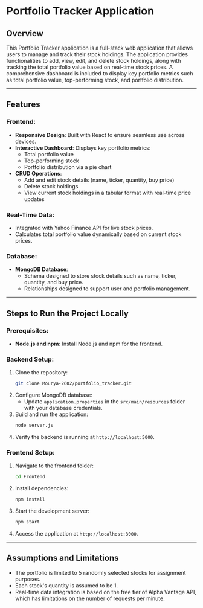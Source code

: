 # Portfolio Tracker Application

## Overview

This Portfolio Tracker application is a full-stack web application that allows users to manage and track their stock holdings. The application provides functionalities to add, view, edit, and delete stock holdings, along with tracking the total portfolio value based on real-time stock prices. A comprehensive dashboard is included to display key portfolio metrics such as total portfolio value, top-performing stock, and portfolio distribution.

---

## Features

### Frontend:
- **Responsive Design**: Built with React to ensure seamless use across devices.
- **Interactive Dashboard**: Displays key portfolio metrics:
  - Total portfolio value
  - Top-performing stock
  - Portfolio distribution via a pie chart
- **CRUD Operations**:
  - Add and edit stock details (name, ticker, quantity, buy price)
  - Delete stock holdings
  - View current stock holdings in a tabular format with real-time price updates


### Real-Time Data:
- Integrated with Yahoo Finance API for live stock prices.
- Calculates total portfolio value dynamically based on current stock prices.

### Database:
- **MongoDB Database**:
  - Schema designed to store stock details such as name, ticker, quantity, and buy price.
  - Relationships designed to support user and portfolio management.

---

## Steps to Run the Project Locally

### Prerequisites:
-  **Node.js and npm**: Install Node.js and npm for the frontend.

### Backend Setup:
1. Clone the repository:
   ```bash
   git clone Mourya-2602/portfolio_tracker.git
   ```
2. Configure MongoDB database:
   - Update `application.properties` in the `src/main/resources` folder with your database credentials.
3. Build and run the application:
   ```bash
   node server.js
   ```
4. Verify the backend is running at `http://localhost:5000`.

### Frontend Setup:
1. Navigate to the frontend folder:
   ```bash
   cd Frontend
   ```
2. Install dependencies:
   ```bash
   npm install
   ```
3. Start the development server:
   ```bash
   npm start
   ```
4. Access the application at `http://localhost:3000`.

---

## Assumptions and Limitations
- The portfolio is limited to 5 randomly selected stocks for assignment purposes.
- Each stock's quantity is assumed to be 1.
- Real-time data integration is based on the free tier of Alpha Vantage API, which has limitations on the number of requests per minute.



